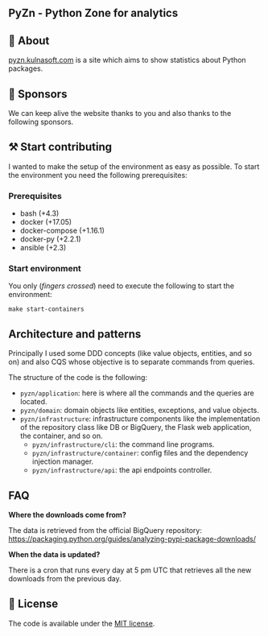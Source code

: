## PyZn - Python Zone for analytics 

## 📜 About
[pyzn.kulnasoft.com](https://pyzn.kulnasoft.com) is a site which aims to show statistics about Python packages.

## 💖 Sponsors

We can keep alive the website thanks to you and also thanks to the following sponsors.

<!-- sponsors -->
<!-- sponsors -->

## ⚒️ Start contributing
I wanted to make the setup of the environment as easy as possible. To start the environment you need the 
following prerequisites:

### Prerequisites
  * bash (+4.3)
  * docker (+17.05)
  * docker-compose (+1.16.1)
  * docker-py (+2.2.1)
  * ansible (+2.3)
  
### Start environment
You only (_fingers crossed_) need to execute the following to start the environment:

```commandline
make start-containers
```

## Architecture and patterns
Principally I used some DDD concepts (like value objects, entities, and so on) and also CQS whose objective is to
separate commands from queries.

The structure of the code is the following:
  * `pyzn/application`: here is where all the commands and the queries are located.
  * `pyzn/domain`: domain objects like entities, exceptions, and value objects.
  * `pyzn/infrastructure`: infrastructure components like the implementation of the repository
    class like DB or BigQuery, the Flask web application, the container, and so on.
    * `pyzn/infrastructure/cli`: the command line programs.
    * `pyzn/infrastructure/container`: config files and the dependency injection manager.
    * `pyzn/infrastructure/api`: the api endpoints controller.
    
## FAQ
**Where the downloads come from?**

The data is retrieved from the official BigQuery repository: https://packaging.python.org/guides/analyzing-pypi-package-downloads/

**When the data is updated?**

There is a cron that runs every day at 5 pm UTC that retrieves all the new downloads from the previous day.

## 🚩 License
The code is available under the [MIT license](LICENSE.md).
